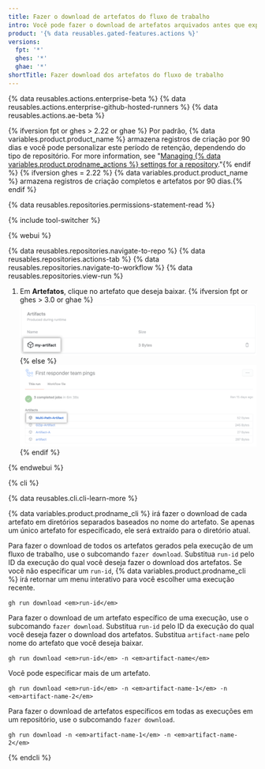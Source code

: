 ```yaml
---
title: Fazer o download de artefatos do fluxo de trabalho
intro: Você pode fazer o download de artefatos arquivados antes que expirem automaticamente.
product: '{% data reusables.gated-features.actions %}'
versions:
  fpt: '*'
  ghes: '*'
  ghae: '*'
shortTitle: Fazer download dos artefatos do fluxo de trabalho
---
```


{% data reusables.actions.enterprise-beta %}
{% data reusables.actions.enterprise-github-hosted-runners %}
{% data reusables.actions.ae-beta %}

{% ifversion fpt or ghes > 2.22 or ghae %} Por padrão, {% data variables.product.product_name %} armazena registros de criação por 90 dias e você pode personalizar este período de retenção, dependendo do tipo de repositório. For more information, see "[Managing {% data variables.product.prodname_actions %} settings for a repository](/repositories/managing-your-repositorys-settings-and-features/enabling-features-for-your-repository/managing-github-actions-settings-for-a-repository#configuring-the-retention-period-for-github-actions-artifacts-and-logs-in-your-repository)."{% endif %}
{% ifversion ghes = 2.22 %} {% data variables.product.product_name %} armazena registros de criação completos e artefatos por 90 dias.{% endif %}

{% data reusables.repositories.permissions-statement-read %}

{% include tool-switcher %}

{% webui %}

{% data reusables.repositories.navigate-to-repo %}
{% data reusables.repositories.actions-tab %}
{% data reusables.repositories.navigate-to-workflow %}
{% data reusables.repositories.view-run %}
1. Em **Artefatos**, clique no artefato que deseja baixar.
    {% ifversion fpt or ghes > 3.0 or ghae %}
    ![Menu suspenso do para fazer download do artefato](/assets/images/help/repository/artifact-drop-down-updated.png)
    {% else %}
    ![Menu suspenso do para fazer download do artefato](/assets/images/help/repository/artifact-drop-down.png)
    {% endif %}

{% endwebui %}

{% cli %}

{% data reusables.cli.cli-learn-more %}

{% data variables.product.prodname_cli %} irá fazer o download de cada artefato em diretórios separados baseados no nome do artefato. Se apenas um único artefato for especificado, ele será extraído para o diretório atual.

Para fazer o download de todos os artefatos gerados pela execução de um fluxo de trabalho, use o subcomando `fazer download`. Substitua `run-id` pelo ID da execução do qual você deseja fazer o download dos artefatos. Se você não especificar um `run-id`, {% data variables.product.prodname_cli %} irá retornar um menu interativo para você escolher uma execução recente.

```shell
gh run download <em>run-id</em>
```

Para fazer o download de um artefato específico de uma execução, use o subcomando `fazer download`. Substitua `run-id` pelo ID da execução do qual você deseja fazer o download dos artefatos. Substitua `artifact-name` pelo nome do artefato que você deseja baixar.

```shell
gh run download <em>run-id</em> -n <em>artifact-name</em>
```

Você pode especificar mais de um artefato.

```shell
gh run download <em>run-id</em> -n <em>artifact-name-1</em> -n <em>artifact-name-2</em>
```

Para fazer o download de artefatos específicos em todas as execuções em um repositório, use o subcomando `fazer download`.

```shell
gh run download -n <em>artifact-name-1</em> -n <em>artifact-name-2</em>
```

{% endcli %}
